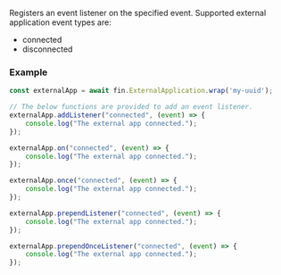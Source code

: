 Registers an event listener on the specified event. Supported external application event types are:

* connected
* disconnected

### Example

```js
const externalApp = await fin.ExternalApplication.wrap('my-uuid');

// The below functions are provided to add an event listener.
externalApp.addListener("connected", (event) => {
    console.log("The external app connected.");
});

externalApp.on("connected", (event) => {
    console.log("The external app connected.");
});

externalApp.once("connected", (event) => {
    console.log("The external app connected.");
});

externalApp.prependListener("connected", (event) => {
    console.log("The external app connected.");
});

externalApp.prependOnceListener("connected", (event) => {
    console.log("The external app connected.");
});
```
